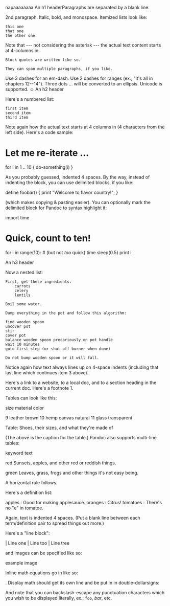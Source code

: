 napaaaaaaaa
An h1 headerParagraphs are separated by a blank line.

2nd paragraph. Italic, bold, and monospace. Itemized lists look like:

    this one
    that one
    the other one

Note that --- not considering the asterisk --- the actual text content starts at 4-columns in.

    Block quotes are written like so.

    They can span multiple paragraphs, if you like.

Use 3 dashes for an em-dash. Use 2 dashes for ranges (ex., "it's all in chapters 12--14"). Three dots ... will be converted to an ellipsis. Unicode is supported. ☺
An h2 header

Here's a numbered list:

    first item
    second item
    third item

Note again how the actual text starts at 4 columns in (4 characters from the left side). Here's a code sample:

# Let me re-iterate ...
for i in 1 .. 10 { do-something(i) }

As you probably guessed, indented 4 spaces. By the way, instead of indenting the block, you can use delimited blocks, if you like:

define foobar() {
    print "Welcome to flavor country!";
}

(which makes copying & pasting easier). You can optionally mark the delimited block for Pandoc to syntax highlight it:

import time
# Quick, count to ten!
for i in range(10):
    # (but not *too* quick)
    time.sleep(0.5)
    print i

An h3 header

Now a nested list:

    First, get these ingredients:
        carrots
        celery
        lentils

    Boil some water.

    Dump everything in the pot and follow this algorithm:

    find wooden spoon
    uncover pot
    stir
    cover pot
    balance wooden spoon precariously on pot handle
    wait 10 minutes
    goto first step (or shut off burner when done)

    Do not bump wooden spoon or it will fall.

Notice again how text always lines up on 4-space indents (including that last line which continues item 3 above).

Here's a link to a website, to a local doc, and to a section heading in the current doc. Here's a footnote 1.

Tables can look like this:

size material color

9 leather brown 10 hemp canvas natural 11 glass transparent

Table: Shoes, their sizes, and what they're made of

(The above is the caption for the table.) Pandoc also supports multi-line tables:

keyword text

red Sunsets, apples, and other red or reddish things.

green Leaves, grass, frogs and other things it's not easy being.

A horizontal rule follows.

Here's a definition list:

apples : Good for making applesauce. oranges : Citrus! tomatoes : There's no "e" in tomatoe.

Again, text is indented 4 spaces. (Put a blank line between each term/definition pair to spread things out more.)

Here's a "line block":

| Line one | Line too | Line tree

and images can be specified like so:

example image

Inline math equations go in like so:

. Display math should get its own line and be put in in double-dollarsigns:

And note that you can backslash-escape any punctuation characters which you wish to be displayed literally, ex.: `foo`, *bar*, etc.
